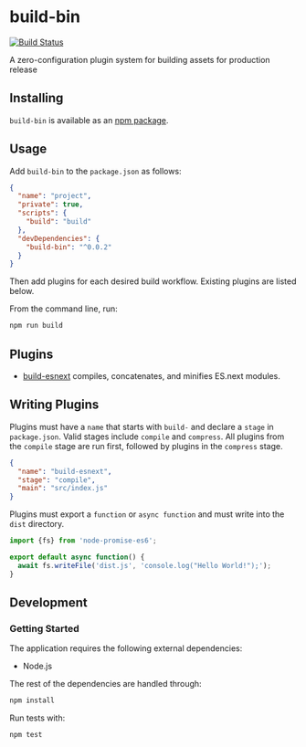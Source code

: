 # build-bin
[![Build Status](https://travis-ci.org/vinsonchuong/build-bin.svg?branch=master)](https://travis-ci.org/vinsonchuong/build-bin)

A zero-configuration plugin system for building assets for production release

## Installing
`build-bin` is available as an
[npm package](https://www.npmjs.com/package/build-bin).

## Usage
Add `build-bin` to the `package.json` as follows:
```json
{
  "name": "project",
  "private": true,
  "scripts": {
    "build": "build"
  },
  "devDependencies": {
    "build-bin": "^0.0.2"
  }
}
```

Then add plugins for each desired build workflow. Existing plugins are listed
below.

From the command line, run:
```bash
npm run build
```

## Plugins
* [build-esnext](https://github.com/vinsonchuong/build-esnext) compiles,
  concatenates, and minifies ES.next modules.

## Writing Plugins
Plugins must have a `name` that starts with `build-` and declare a `stage` in
`package.json`. Valid stages include `compile` and `compress`. All plugins from
the `compile` stage are run first, followed by plugins in the `compress` stage.

```json
{
  "name": "build-esnext",
  "stage": "compile",
  "main": "src/index.js"
}
```

Plugins must export a `function` or `async function` and must write into the
`dist` directory.

```js
import {fs} from 'node-promise-es6';

export default async function() {
  await fs.writeFile('dist.js', 'console.log("Hello World!");');
}
```

## Development
### Getting Started
The application requires the following external dependencies:
* Node.js

The rest of the dependencies are handled through:
```bash
npm install
```

Run tests with:
```bash
npm test
```
